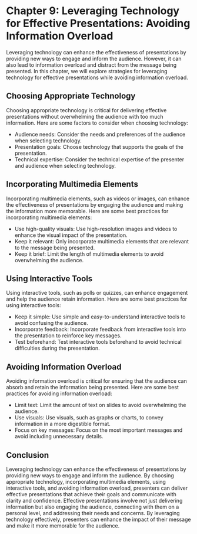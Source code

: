 Chapter 9: Leveraging Technology for Effective Presentations: Avoiding Information Overload
===========================================================================================

Leveraging technology can enhance the effectiveness of presentations by providing new ways to engage and inform the audience. However, it can also lead to information overload and distract from the message being presented. In this chapter, we will explore strategies for leveraging technology for effective presentations while avoiding information overload.

Choosing Appropriate Technology
-------------------------------

Choosing appropriate technology is critical for delivering effective presentations without overwhelming the audience with too much information. Here are some factors to consider when choosing technology:

* Audience needs: Consider the needs and preferences of the audience when selecting technology.
* Presentation goals: Choose technology that supports the goals of the presentation.
* Technical expertise: Consider the technical expertise of the presenter and audience when selecting technology.

Incorporating Multimedia Elements
---------------------------------

Incorporating multimedia elements, such as videos or images, can enhance the effectiveness of presentations by engaging the audience and making the information more memorable. Here are some best practices for incorporating multimedia elements:

* Use high-quality visuals: Use high-resolution images and videos to enhance the visual impact of the presentation.
* Keep it relevant: Only incorporate multimedia elements that are relevant to the message being presented.
* Keep it brief: Limit the length of multimedia elements to avoid overwhelming the audience.

Using Interactive Tools
-----------------------

Using interactive tools, such as polls or quizzes, can enhance engagement and help the audience retain information. Here are some best practices for using interactive tools:

* Keep it simple: Use simple and easy-to-understand interactive tools to avoid confusing the audience.
* Incorporate feedback: Incorporate feedback from interactive tools into the presentation to reinforce key messages.
* Test beforehand: Test interactive tools beforehand to avoid technical difficulties during the presentation.

Avoiding Information Overload
-----------------------------

Avoiding information overload is critical for ensuring that the audience can absorb and retain the information being presented. Here are some best practices for avoiding information overload:

* Limit text: Limit the amount of text on slides to avoid overwhelming the audience.
* Use visuals: Use visuals, such as graphs or charts, to convey information in a more digestible format.
* Focus on key messages: Focus on the most important messages and avoid including unnecessary details.

Conclusion
----------

Leveraging technology can enhance the effectiveness of presentations by providing new ways to engage and inform the audience. By choosing appropriate technology, incorporating multimedia elements, using interactive tools, and avoiding information overload, presenters can deliver effective presentations that achieve their goals and communicate with clarity and confidence. Effective presentations involve not just delivering information but also engaging the audience, connecting with them on a personal level, and addressing their needs and concerns. By leveraging technology effectively, presenters can enhance the impact of their message and make it more memorable for the audience.


